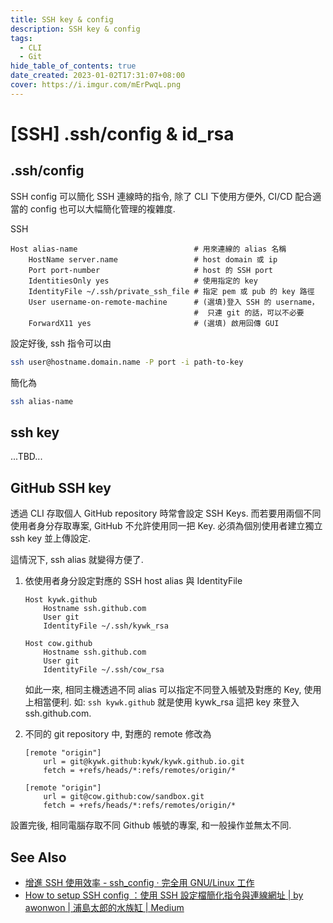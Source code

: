 ```yaml
---
title: SSH key & config
description: SSH key & config
tags:
  - CLI
  - Git
hide_table_of_contents: true
date_created: 2023-01-02T17:31:07+08:00
cover: https://i.imgur.com/mErPwqL.png
---
```


[SSH] .ssh/config & id_rsa
==========================

.ssh/config
-----------

SSH config 可以簡化 SSH 連線時的指令, 除了 CLI 下使用方便外, 
CI/CD 配合適當的 config 也可以大幅簡化管理的複雜度.

SSH 

``` ssh_config
Host alias-name                          # 用來連線的 alias 名稱
    HostName server.name                 # host domain 或 ip
    Port port-number                     # host 的 SSH port
    IdentitiesOnly yes                   # 使用指定的 key
    IdentityFile ~/.ssh/private_ssh_file # 指定 pem 或 pub 的 key 路徑
    User username-on-remote-machine      # (選填)登入 SSH 的 username，
                                         #  只連 git 的話，可以不必要
    ForwardX11 yes                       # (選填) 啟用回傳 GUI 
```

設定好後, ssh 指令可以由

``` bash
ssh user@hostname.domain.name -P port -i path-to-key
```

簡化為
``` bash
ssh alias-name
```


ssh key
-------
...TBD...


GitHub SSH key
--------------

透過 CLI 存取個人 GitHub repository 時常會設定 SSH Keys.
而若要用兩個不同使用者身分存取專案, GitHub 不允許使用同一把 Key.
必須為個別使用者建立獨立 ssh key 並上傳設定.

這情況下, ssh alias 就變得方便了. 

1. 依使用者身分設定對應的 SSH host alias 與 IdentityFile

    ``` .ssh/config
    Host kywk.github
	    Hostname ssh.github.com
        User git
    	IdentityFile ~/.ssh/kywk_rsa

    Host cow.github
    	Hostname ssh.github.com
        User git
    	IdentityFile ~/.ssh/cow_rsa
    ```

    如此一來, 相同主機透過不同 alias 可以指定不同登入帳號及對應的 Key, 使用上相當便利.
    如: `ssh kywk.github` 就是使用 kywk_rsa 這把 key 來登入 ssh.github.com.

2. 不同的 git repository 中, 對應的 remote 修改為

    ``` .git/config
    [remote "origin"]
    	url = git@kywk.github:kywk/kywk.github.io.git
    	fetch = +refs/heads/*:refs/remotes/origin/*
    ```

    ``` .git/config
    [remote "origin"]
    	url = git@cow.github:cow/sandbox.git
    	fetch = +refs/heads/*:refs/remotes/origin/*
    ```

設置完後, 相同電腦存取不同 Github 帳號的專案, 和一般操作並無太不同.


See Also
--------

- [增進 SSH 使用效率 - ssh_config · 完全用 GNU/Linux 工作](https://chusiang.gitbooks.io/working-on-gnu-linux/content/20.ssh_config.html)
- [How to setup SSH config ：使用 SSH 設定檔簡化指令與連線網址 | by awonwon | 浦島太郎的水族缸 | Medium](https://medium.com/%E6%B5%A6%E5%B3%B6%E5%A4%AA%E9%83%8E%E7%9A%84%E6%B0%B4%E6%97%8F%E7%BC%B8/how-to-setup-ssh-config-%E4%BD%BF%E7%94%A8-ssh-%E8%A8%AD%E5%AE%9A%E6%AA%94-74ad46f99818)
